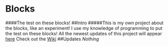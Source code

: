 # Blocks
####The test on these blocks!
##Intro
#####This is my own project about the blocks, like an experiment! I use my knowledge of programming to put the test on these blocks! All the newest updates of this project will appear [here](https://github.com/Kenny12366/Blocks/blob/master/README.md#updates)
Check out the [Wiki](https://github.com/Kenny12366/Blocks/wiki)
##Updates
<em>Nothing</em>
